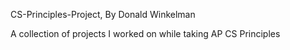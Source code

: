 CS-Principles-Project, By Donald Winkelman

A collection of projects I worked on while taking AP CS Principles
